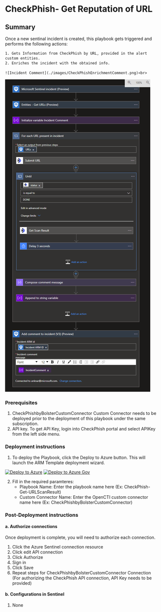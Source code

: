 # CheckPhish- Get Reputation of URL
 ## Summary
 
 Once a new sentinal incident is created, this playbook gets triggered and performs the following actions:

    1. Gets Information from CheckPhish by URL, provided in the alert custom entities.
    2. Enriches the incident with the obtained info.

    ![Incident Comment](./images/CheckPhishEnrichmentComment.png)<br>

![Playbook Designer view](./images/CheckPhishFlow.png)<br>

### Prerequisites 
1. CheckPhishbyBolsterCustomConnector Custom Connector needs to be deployed prior to the deployment of this playbook under the same subscription.
2. API key. To get API Key, login into CheckPhish portal and select APIKey from the left side menu.

### Deployment instructions 

1. To deploy the Playbook, click the Deploy to Azure button. This will launch the ARM Template deployment wizard.

[![Deploy to Azure](https://aka.ms/deploytoazurebutton)](https://portal.azure.com/#create/Microsoft.Template/uri/https%3A%2F%2Fraw.githubusercontent.com%2FAzure%2FAzure-Sentinel%2Fmaster%2FSolutions%2FCheckPhish%20by%20Bolster%2FPlaybooks%2FCheckPhishPlaybooks%2FCheckPhsh%2DGet%2DURLScanResult%2Fazuredeploy.json)
[![Deploy to Azure Gov](https://aka.ms/deploytoazuregovbutton)](https://portal.azure.us/#create/Microsoft.Template/uri/https%3A%2F%2Fraw.githubusercontent.com%2FAzure%2FAzure-Sentinel%2Fmaster%2FSolutions%2FCheckPhish%20by%20Bolster%2FPlaybooks%2FCheckPhishPlaybooks%2FCheckPhsh%2DGet%2DURLScanResult%2Fazuredeploy.json)

2. Fill in the required paramteres:
    * Playbook Name: Enter the playbook name here (Ex: CheckPhish-Get-URLScanResult)
    * Custom Connector Name: Enter the OpenCTI custom connector name here (Ex: CheckPhishbyBolsterCustomConnector)

    
### Post-Deployment instructions 
#### a. Authorize connections
Once deployment is complete, you will need to authorize each connection.
1.	Click the Azure Sentinel connection resource
2.	Click edit API connection
3.	Click Authorize
4.	Sign in
5.	Click Save
6.	Repeat steps for CheckPhishbyBolsterCustomConnector Connection (For authorizing the CheckPhish API connection, API Key needs to be provided)
#### b. Configurations in Sentinel
1. None

